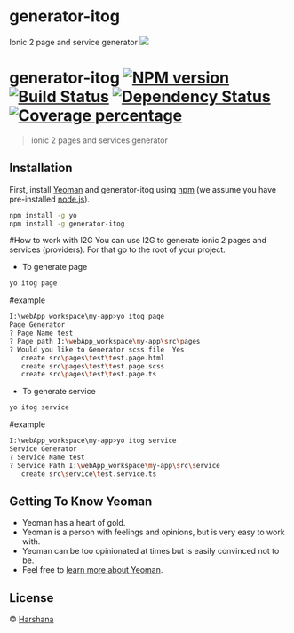 # generator-itog
Ionic 2 page and service generator
![](http://i.imgur.com/FAVK3wl.png)
# generator-itog [![NPM version][npm-image]][npm-url] [![Build Status][travis-image]][travis-url] [![Dependency Status][daviddm-image]][daviddm-url] [![Coverage percentage][coveralls-image]][coveralls-url]
> ionic 2 pages and services generator

## Installation

First, install [Yeoman](http://yeoman.io) and generator-itog using [npm](https://www.npmjs.com/) (we assume you have pre-installed [node.js](https://nodejs.org/)).

```bash
npm install -g yo
npm install -g generator-itog
```
#How to work with I2G
You can use I2G to generate ionic 2 pages and services (providers). For that go to the root of your project.
 * To generate page 
```bash
yo itog page
```
#example
```bash
I:\webApp_workspace\my-app>yo itog page
Page Generator
? Page Name test
? Page path I:\webApp_workspace\my-app\src\pages
? Would you like to Generator scss file  Yes
   create src\pages\test\test.page.html
   create src\pages\test\test.page.scss
   create src\pages\test\test.page.ts
```
 * To generate service
```bash
yo itog service
```
#example
```bash
I:\webApp_workspace\my-app>yo itog service
Service Generator
? Service Name test
? Service Path I:\webApp_workspace\my-app\src\service
   create src\service\test.service.ts
```
## Getting To Know Yeoman

 * Yeoman has a heart of gold.
 * Yeoman is a person with feelings and opinions, but is very easy to work with.
 * Yeoman can be too opinionated at times but is easily convinced not to be.
 * Feel free to [learn more about Yeoman](http://yeoman.io/).

## License

 © [Harshana](www.freethemalloc.com)


[npm-image]: https://badge.fury.io/js/generator-itog.svg
[npm-url]: https://npmjs.org/package/generator-itog
[travis-image]: https://travis-ci.org/hs71122/generator-itog.svg?branch=master
[travis-url]: https://travis-ci.org/hs71122/generator-itog
[daviddm-image]: https://david-dm.org/hs71122/generator-itog.svg?theme=shields.io
[daviddm-url]: https://david-dm.org/hs71122/generator-itog
[coveralls-image]: https://coveralls.io/repos/hs71122/generator-itog/badge.svg
[coveralls-url]: https://coveralls.io/r/hs71122/generator-itog
